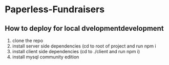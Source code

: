# Paperless-Fundraisers
## How to deploy for local dvelopmentdevelopment
1. clone the repo 
2. install server side dependencies (cd to root of project and run npm i
3. install client side dependencies (cd to ./client and run npm i)
4. install mysql community edition
